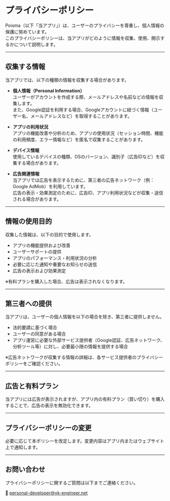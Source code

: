 # プライバシーポリシー

Poisma（以下「当アプリ」）は、ユーザーのプライバシーを尊重し、個人情報の保護に努めています。  
このプライバシーポリシーは、当アプリがどのように情報を収集、使用、開示するかについて説明します。

---

## 収集する情報

当アプリでは、以下の種類の情報を収集する場合があります。

- **個人情報（Personal Information）**  
  ユーザーがアカウントを作成する際、メールアドレスや名前などの情報を収集します。  
  また、Google認証を利用する場合、Googleアカウントに紐づく情報（ユーザー名、メールアドレスなど）を取得することがあります。

- **アプリの利用状況**  
  アプリの機能改善や分析のため、アプリの使用状況（セッション時間、機能の利用頻度、エラー情報など）を匿名で収集することがあります。

- **デバイス情報**  
  使用しているデバイスの種類、OSのバージョン、識別子（広告IDなど）を収集する場合があります。

- **広告関連情報**  
  当アプリでは広告を表示するために、第三者の広告ネットワーク（例：Google AdMob）を利用しています。  
  広告の表示・効果測定のために、広告ID、アプリ利用状況などが収集・送信される場合があります。

---

## 情報の使用目的

収集した情報は、以下の目的で使用します。

- アプリの機能提供および改善  
- ユーザーサポートの提供  
- アプリのパフォーマンス・利用状況の分析  
- 必要に応じた通知や重要なお知らせの送信  
- 広告の表示および効果測定  

※有料プランを購入した場合、広告は表示されなくなります。

---

## 第三者への提供

当アプリは、ユーザーの個人情報を以下の場合を除き、第三者に提供しません。

- 法的要請に基づく場合  
- ユーザーの同意がある場合  
- アプリ運営に必要な外部サービス提供者（Google認証、広告ネットワーク、分析ツール等）に対し、必要最小限の情報を提供する場合  

※広告ネットワークが収集する情報の詳細は、各サービス提供者のプライバシーポリシーをご確認ください。

---

## 広告と有料プラン

当アプリには広告が表示されますが、アプリ内の有料プラン（買い切り）を購入することで、広告の表示を無効化できます。

---

## プライバシーポリシーの変更

必要に応じて本ポリシーを改定します。変更内容はアプリ内またはウェブサイト上で通知します。

---

## お問い合わせ

プライバシーポリシーに関するご質問は以下までご連絡ください。

📧 personal-developer@yk-engineer.net

